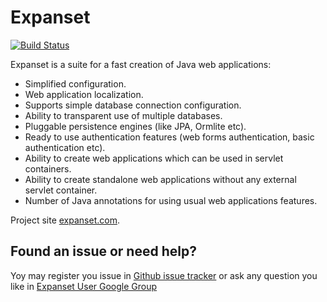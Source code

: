 Expanset
==========
[![Build Status](https://travis-ci.org/expanset/expanset.png?branch=master)](https://travis-ci.org/expanset/expanset)

Expanset is a suite for a fast creation of Java web applications:

* Simplified configuration.
* Web application localization.
* Supports simple database connection configuration.
* Ability to transparent use of multiple databases.
* Pluggable persistence engines (like JPA, Ormlite etc).
* Ready to use authentication features (web forms authentication, basic authentication etc).
* Ability to create web applications which can be used in servlet containers.
* Ability to create standalone web applications without any external servlet container.
* Number of Java annotations for using usual web applications features.

Project site [expanset.com](https://expanset.com/).

Found an issue or need help?
---
Yoy may register you issue in [Github issue tracker](https://github.com/expanset/expanset/issues?state=open)
or ask any question you like in [Expanset User Google Group](https://groups.google.com/forum/#!forum/expanset-user)
